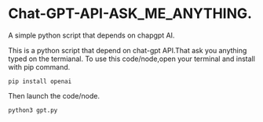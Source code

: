 # Chat-GPT-API-ASK_ME_ANYTHING.
A simple python script that depends on chapgpt AI.

This is a python script that depend on chat-gpt API.That ask you anything typed on the termianal.
To use this code/node,open your terminal and install with pip command.
```
pip install openai
```
Then launch the code/node.
```
python3 gpt.py
```
